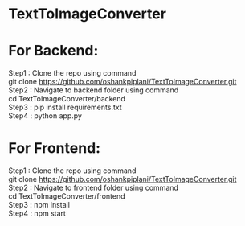 # TextToImageConverter
# For Backend:
  Step1 : Clone the repo using command\
  git clone https://github.com/oshankpiplani/TextToImageConverter.git \
  Step2 : Navigate to backend folder using command\
  cd TextToImageConverter/backend\
  Step3 : pip install requirements.txt\
  Step4 : python app.py
# For Frontend:
  Step1 : Clone the repo using command\
  git clone https://github.com/oshankpiplani/TextToImageConverter.git \
  Step2 : Navigate to frontend folder using command\
  cd TextToImageConverter/frontend\
  Step3 : npm install\
  Step4 : npm start
